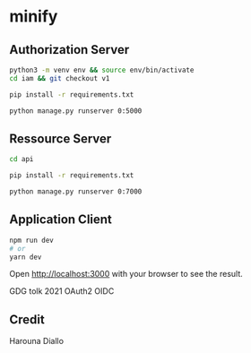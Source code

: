 # minify

## Authorization Server

```bash
python3 -m venv env && source env/bin/activate
cd iam && git checkout v1

pip install -r requirements.txt

python manage.py runserver 0:5000
```

## Ressource Server

```bash
cd api

pip install -r requirements.txt

python manage.py runserver 0:7000
```

## Application Client

```bash
npm run dev
# or
yarn dev
```

Open [http://localhost:3000](http://localhost:3000) with your browser to see the result.


GDG tolk 2021 OAuth2 OIDC

## Credit
Harouna Diallo
